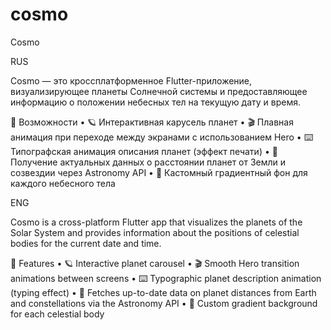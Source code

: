 # cosmo

Cosmo

RUS

Cosmo — это кроссплатформенное Flutter-приложение, визуализирующее планеты Солнечной системы и предоставляющее информацию о положении небесных тел на текущую дату и время.

🚀 Возможности
	•	🪐 Интерактивная карусель планет
	•	🎬 Плавная анимация при переходе между экранами с использованием Hero
	•	⌨️ Типографская анимация описания планет (эффект печати)
	•	🔭 Получение актуальных данных о расстоянии планет от Земли и созвездии через Astronomy API
	•	🌈 Кастомный градиентный фон для каждого небесного тела

ENG

Cosmo is a cross-platform Flutter app that visualizes the planets of the Solar System and provides information about the positions of celestial bodies for the current date and time.

🚀 Features
• 🪐 Interactive planet carousel
• 🎬 Smooth Hero transition animations between screens
• ⌨️ Typographic planet description animation (typing effect)
• 🔭 Fetches up-to-date data on planet distances from Earth and constellations via the Astronomy API
• 🌈 Custom gradient background for each celestial body